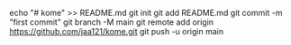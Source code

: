 echo "# kome" >> README.md
git init
git add README.md
git commit -m "first commit"
git branch -M main
git remote add origin https://github.com/jaa121/kome.git
git push -u origin main
